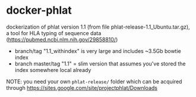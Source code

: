 # docker-phlat

dockerization of phlat version 1.1 (from file phlat-release-1.1_Ubuntu.tar.gz), a tool for HLA typing of sequence data
(https://pubmed.ncbi.nlm.nih.gov/29858810/)

- branch/tag "1.1_withindex" is very large and includes ~3.5Gb bowtie index
- branch master/tag "1.1" = slim version that assumes you've stored the index somewhere local already

NOTE: you need your own `phlat-release/` folder which can be acquired through https://sites.google.com/site/projectphlat/Downloads

